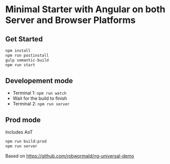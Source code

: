 # Minimal Starter with Angular on both Server and Browser Platforms

## Get Started
```sh
npm install
npm run postinstall
gulp semantic-build
npm run start
```
## Developement mode
* Terminal 1: ```npm run watch```
* Wait for the build to finish
* Terminal 2: ```npm run server```

## Prod mode
Includes AoT
```sh
npm run build:prod
npm run server
```

Based on https://github.com/robwormald/ng-universal-demo

